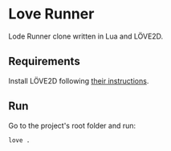 # Love Runner

Lode Runner clone written in Lua and LÖVE2D.

## Requirements

Install LÖVE2D following [their instructions](https://love2d.org/).

## Run

Go to the project's root folder and run:

```
love .
```
